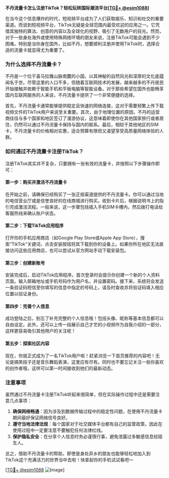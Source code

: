 **不丹流量卡怎么注册TikTok？轻松玩转国际潮流平台[[TG💪+ @esim1088](https://t.me/s/esim1088)]**

在当今这个信息爆炸的时代，短视频平台成为了人们获取娱乐、知识和社交的重要渠道。而说到短视频平台，TikTok无疑是全球范围内最受欢迎的应用之一。它凭借其独特的算法、创意的内容以及全球化的视野，吸引了无数用户的目光。然而，对于一些身处海外或使用特殊网络环境的朋友来说，注册TikTok可能会遇到不少困难。特别是当你身在国外，比如不丹，想要顺利注册并使用TikTok时，选择合适的流量卡就显得尤为重要了。

### 为什么选择不丹流量卡？

不丹是一个位于喜马拉雅山脉南麓的小国，以其神秘的自然风光和深厚的文化底蕴闻名于世。尽管这里的人口不多，但随着互联网技术的发展，越来越多的不丹居民开始接触并依赖于智能手机和平板电脑等智能设备。对于那些希望在国外也能畅享国内互联网服务的人来说，不丹流量卡提供了一个非常便捷的选择。

首先，不丹流量卡通常能够提供稳定且快速的网络连接，这对于需要频繁上传下载视频文件的TikTok用户来说至关重要。其次，由于地理位置的原因，不丹的运营商往往与多个国家和地区签订了漫游协议，这意味着即使你在其他国家旅行或者居住，仍然可以通过不丹流量卡保持与国内的联系。最后，相较于其他地区的SIM卡，不丹流量卡的价格相对实惠，适合预算有限但又渴望享受高质量网络体验的人群。

### 如何通过不丹流量卡注册TikTok？

注册TikTok其实并不复杂，只要拥有一张有效的流量卡，并按照以下步骤操作即可：

#### 第一步：购买并激活不丹流量卡

在开始之前，请确保已经购买了一张正规渠道提供的不丹流量卡。你可以通过当地的电信营业厅或是信誉良好的在线商城进行购买。收到卡片后，根据说明书上的指引完成激活流程。一般来说，这一步骤包括插入手机SIM卡槽内，然后拨打电话给客服热线来确认账户状态。

#### 第二步：下载TikTok应用程序

打开你的手机应用商店（如Google Play Store或Apple App Store），搜索“TikTok”关键词，点击安装按钮将其下载到你的设备上。如果你所在地区无法直接访问这些应用商店，也可以尝试从官方网站手动下载安装包。

#### 第三步：创建新账号

安装完成后，启动TikTok应用程序。首次登录时会提示你创建一个新的个人资料页面。输入邮箱地址或手机号码作为用户名，并设置密码。接下来，系统将会发送一条验证码短信至你填写的信息中指定的号码上，请及时查收并将验证码填入相应位置以验证身份。

#### 第四步：完善个人信息

成功登陆之后，别忘了补充完整的个人信息哦！包括头像、昵称等基本信息都可以自由设定。此外，还可以上传一段展示自己才艺的小视频作为自我介绍的一部分，这样更容易吸引其他用户的关注呢！

#### 第五步：探索社区内容

现在，你就正式成为了一名TikTok用户啦！赶紧浏览一下首页推荐的内容吧！无论是搞笑段子还是音乐舞蹈表演，这里应有尽有。同时也不要忘记关注一些你喜欢的创作者哦，这样可以第一时间接收到他们的最新动态。

### 注意事项

虽然通过不丹流量卡注册TikTok听起来很简单，但在实际操作过程中还是需要注意几点事项：

1. **确保网络畅通**：因为涉及到数据传输过程中的稳定性问题，在使用不丹流量卡期间最好保证网络信号良好。
2. **遵守当地法律法规**：每个国家对于社交媒体平台都有自己的监管政策，因此在使用过程中一定要注意不要触犯任何法律红线。
3. **保护隐私安全**：在分享个人信息时务必谨慎行事，避免泄露过多敏感信息给陌生人。

总之，借助不丹流量卡的帮助，即使是身处异乡的朋友也能够轻松地加入到TikTok这个充满活力的世界当中去啦！快拿起你的手机试试看吧～

[[TG💪+ @esim1088](https://t.me/s/esim1088) ![Image](https://i.postimg.cc/4NQfJmqS/Snipaste-2025-05-13-00-14-12.png)]